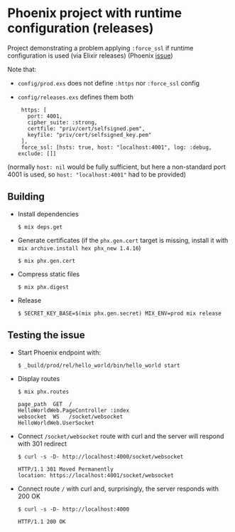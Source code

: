 # Phoenix project with runtime configuration (releases)

Project demonstrating a problem applying `:force_ssl` if runtime configuration is used (via Elixir releases) (Phoenix [issue](https://github.com/phoenixframework/phoenix/issues/3714))

Note that:

  * `config/prod.exs` does not define `:https` nor `:force_ssl` config
  * `config/releases.exs` defines them both

         https: [
           port: 4001,
           cipher_suite: :strong,
           certfile: "priv/cert/selfsigned.pem",
           keyfile: "priv/cert/selfsigned_key.pem"
         ],
         force_ssl: [hsts: true, host: "localhost:4001", log: :debug, exclude: []]

(normally `host: nil` would be fully sufficient, but here a non-standard port 4001 is used, so `host: "localhost:4001"` had to be provided)

## Building

  * Install dependencies

        $ mix deps.get

  * Generate certificates (if the `phx.gen.cert` target is missing, install it with `mix archive.install hex phx_new 1.4.16`)

        $ mix phx.gen.cert

  * Compress static files

        $ mix phx.digest

  * Release

        $ SECRET_KEY_BASE=$(mix phx.gen.secret) MIX_ENV=prod mix release

## Testing the issue

  * Start Phoenix endpoint with:

        $ _build/prod/rel/hello_world/bin/hello_world start

  * Display routes

        $ mix phx.routes

        page_path  GET  /                                      HelloWorldWeb.PageController :index
        websocket  WS   /socket/websocket                      HelloWorldWeb.UserSocket

  * Connect `/socket/websocket` route with curl and the server will respond with 301 redirect

        $ curl -s -D- http://localhost:4000/socket/websocket

        HTTP/1.1 301 Moved Permanently
        location: https://localhost:4001/socket/websocket

  * Connect route `/` with curl and, surprisingly, the server responds with 200 OK

        $ curl -s -D- http://localhost:4000

        HTTP/1.1 200 OK

